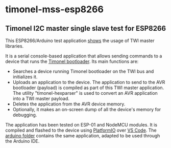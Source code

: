 # timonel-mss-esp8266
## Timonel I2C master single slave test for ESP8266

This ESP8266/Arduino test application [shows](http://youtu.be/-7GOMToGvzI) the usage of TWI master libraries.

It is a serial console-based application that allows sending commands to a device that runs the [Timonel bootloader](https://github.com/casanovg/timonel). Its main functions are:

* Searches a device running Timonel bootloader on the TWI bus and initializes it.
* Uploads an application to the device. The application to send to the AVR bootloader (payload) is compiled as part of this TWI master application. The utility "timonel-hexparser" is used to convert an AVR application into a TWI master payload.
* Deletes the application from the AVR device memory.
* Optionally, it makes an on-screen dump of all the device's memory for debugging.

The application has been tested on ESP-01 and NodeMCU modules. It is compiled and flashed to the device using [PlatformIO](http://platformio.org) over [VS Code](http://code.visualstudio.com). The [arduino folder](/arduino/Timonel-MSS-ESP8266) contains the same application, adapted to be used through the Arduino IDE.
